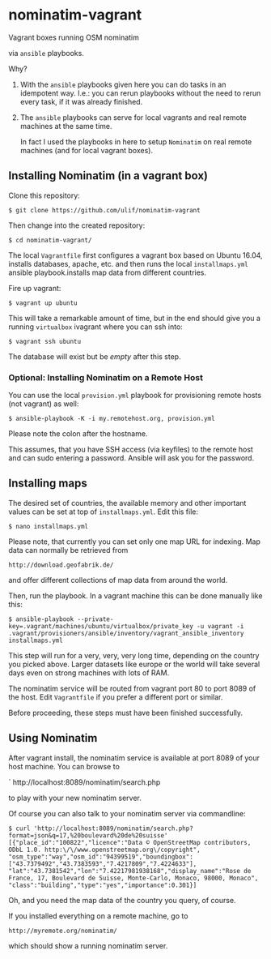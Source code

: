 # nominatim-vagrant

Vagrant boxes running OSM nominatim

via `ansible` playbooks.

Why?

1) With the `ansible` playbooks given here you can do tasks in an idempotent
   way. I.e.: you can rerun playbooks without the need to rerun every task, if
   it was already finished.

2) The `ansible` playbooks can serve for local vagrants and real remote
   machines at the same time.

   In fact I used the playbooks in here to setup `Nominatim` on real remote
   machines (and for local vagrant boxes).


## Installing Nominatim (in a vagrant box)

Clone this repository:

    $ git clone https://github.com/ulif/nominatim-vagrant

Then change into the created repository:

    $ cd nominatim-vagrant/

The local `Vagrantfile` first configures a vagrant box based on Ubuntu 16.04,
installs databases, apache, etc. and then runs the local `installmaps.yml`
ansible playbook.installs map data from different countries.

Fire up vagrant:

    $ vagrant up ubuntu

This will take a remarkable amount of time, but in the end should give you a
running `virtualbox` ivagrant where you can ssh into:

    $ vagrant ssh ubuntu

The database will exist but be _empty_ after this step.


### Optional: Installing Nominatim on a Remote Host

You can use the local `provision.yml` playbook for provisioning remote hosts
(not vagrant) as well:

    $ ansible-playbook -K -i my.remotehost.org, provision.yml

Please note the colon after the hostname.

This assumes, that you have SSH access (via keyfiles) to the remote host and
can sudo entering a password. Ansible will ask you for the password.


## Installing maps

The desired set of countries, the available memory and other important values
can be set at top of `installmaps.yml`. Edit this file:

    $ nano installmaps.yml

Please note, that currently you can set only one map URL for indexing. Map data
can normally be retrieved from

    http://download.geofabrik.de/

and offer different collections of map data from around the world.

Then, run the playbook. In a vagrant machine this can be done manually like
this:

    $ ansible-playbook --private-key=.vagrant/machines/ubuntu/virtualbox/private_key -u vagrant -i .vagrant/provisioners/ansible/inventory/vagrant_ansible_inventory installmaps.yml

This step will run for a very, very, very long time, depending on the country
you picked above. Larger datasets like europe or the world will take several
days even on strong machines with lots of RAM.

The nominatim service will be routed from vagrant port 80 to port 8089 of the
host. Edit `Vagrantfile` if you prefer a different port or similar.

Before proceeding, these steps must have been finished successfully.


## Using Nominatim

After vagrant install, the nominatim service is available at port 8089 of your
host machine. You can browse to

  ` http://localhost:8089/nominatim/search.php

to play with your new nominatim server.

Of course you can also talk to your nominatim server via commandline:

    $ curl 'http://localhost:8089/nominatim/search.php?format=json&q=17,%20boulevard%20de%20suisse'
    [{"place_id":"100822","licence":"Data © OpenStreetMap contributors, ODbL 1.0. http:\/\/www.openstreetmap.org\/copyright",
    "osm_type":"way","osm_id":"94399519","boundingbox":["43.7379492","43.7383593","7.4217809","7.4224633"],
    "lat":"43.7381542","lon":"7.42217981938168","display_name":"Rose de France, 17, Boulevard de Suisse, Monte-Carlo, Monaco, 98000, Monaco",
    "class":"building","type":"yes","importance":0.301}]

Oh, and you need the map data of the country you query, of course.

If you installed everything on a remote machine, go to

    http://myremote.org/nominatim/

which should show a running nominatim server.

